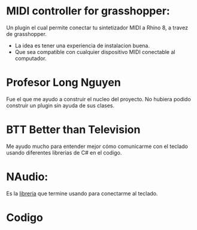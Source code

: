 # MIDI controller for grasshopper:

Un plugin el cual permite conectar tu sintetizador MIDI a Rhino 8, a travez de grasshopper.
- La idea es tener una experiencia de instalacion buena.
- Que sea compatible con cualquier dispositivo MIDI conectable al computador.

# Profesor Long Nguyen

Fue el que me ayudo a construir el nucleo del proyecto. No hubiera podido construir un plugin sin ayuda de sus clases.

# BTT Better than Television

Me ayudo mucho para entender mejor cómo comunicarme con el teclado usando diferentes librerias de C# en el codigo.

# NAudio: 

Es la [libreria](< https://github.com/naudio/NAudio>) que termine usando para conectarme al teclado.

# Codigo
